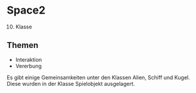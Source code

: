 # Space2

10. Klasse

## Themen
* Interaktion
* Vererbung

Es gibt einige Gemeinsamkeiten unter den Klassen Alien, Schiff und Kugel. Diese wurden in der Klasse Spielobjekt ausgelagert.
